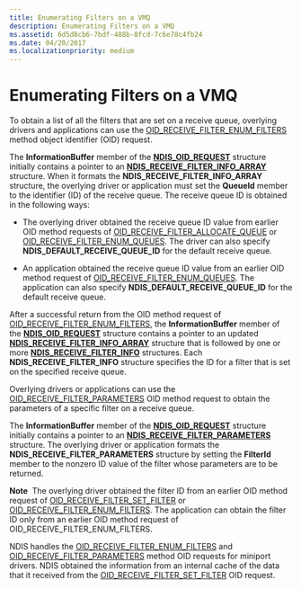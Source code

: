 ```yaml
---
title: Enumerating Filters on a VMQ
description: Enumerating Filters on a VMQ
ms.assetid: 6d5d8cb6-7bdf-488b-8fcd-7c6e78c4fb24
ms.date: 04/20/2017
ms.localizationpriority: medium
---
```


# Enumerating Filters on a VMQ





To obtain a list of all the filters that are set on a receive queue, overlying drivers and applications can use the [OID\_RECEIVE\_FILTER\_ENUM\_FILTERS](https://docs.microsoft.com/windows-hardware/drivers/network/oid-receive-filter-enum-filters) method object identifier (OID) request.

The **InformationBuffer** member of the [**NDIS\_OID\_REQUEST**](https://docs.microsoft.com/windows-hardware/drivers/ddi/content/ndis/ns-ndis-_ndis_oid_request) structure initially contains a pointer to an [**NDIS\_RECEIVE\_FILTER\_INFO\_ARRAY**](https://docs.microsoft.com/windows-hardware/drivers/ddi/content/ntddndis/ns-ntddndis-_ndis_receive_filter_info_array) structure. When it formats the **NDIS\_RECEIVE\_FILTER\_INFO\_ARRAY** structure, the overlying driver or application must set the **QueueId** member to the identifier (ID) of the receive queue. The receive queue ID is obtained in the following ways:

-   The overlying driver obtained the receive queue ID value from earlier OID method requests of [OID\_RECEIVE\_FILTER\_ALLOCATE\_QUEUE](https://docs.microsoft.com/windows-hardware/drivers/network/oid-receive-filter-allocate-queue) or [OID\_RECEIVE\_FILTER\_ENUM\_QUEUES](https://docs.microsoft.com/windows-hardware/drivers/network/oid-receive-filter-enum-queues). The driver can also specify **NDIS\_DEFAULT\_RECEIVE\_QUEUE\_ID** for the default receive queue.

-   An application obtained the receive queue ID value from an earlier OID method request of [OID\_RECEIVE\_FILTER\_ENUM\_QUEUES](https://docs.microsoft.com/windows-hardware/drivers/network/oid-receive-filter-enum-queues). The application can also specify **NDIS\_DEFAULT\_RECEIVE\_QUEUE\_ID** for the default receive queue.

After a successful return from the OID method request of [OID\_RECEIVE\_FILTER\_ENUM\_FILTERS](https://docs.microsoft.com/windows-hardware/drivers/network/oid-receive-filter-enum-filters), the **InformationBuffer** member of the [**NDIS\_OID\_REQUEST**](https://docs.microsoft.com/windows-hardware/drivers/ddi/content/ndis/ns-ndis-_ndis_oid_request) structure contains a pointer to an updated [**NDIS\_RECEIVE\_FILTER\_INFO\_ARRAY**](https://docs.microsoft.com/windows-hardware/drivers/ddi/content/ntddndis/ns-ntddndis-_ndis_receive_filter_info_array) structure that is followed by one or more [**NDIS\_RECEIVE\_FILTER\_INFO**](https://docs.microsoft.com/windows-hardware/drivers/ddi/content/ntddndis/ns-ntddndis-_ndis_receive_filter_info) structures. Each **NDIS\_RECEIVE\_FILTER\_INFO** structure specifies the ID for a filter that is set on the specified receive queue.

Overlying drivers or applications can use the [OID\_RECEIVE\_FILTER\_PARAMETERS](https://docs.microsoft.com/windows-hardware/drivers/network/oid-receive-filter-parameters) OID method request to obtain the parameters of a specific filter on a receive queue.

The **InformationBuffer** member of the [**NDIS\_OID\_REQUEST**](https://docs.microsoft.com/windows-hardware/drivers/ddi/content/ndis/ns-ndis-_ndis_oid_request) structure initially contains a pointer to an [**NDIS\_RECEIVE\_FILTER\_PARAMETERS**](https://docs.microsoft.com/windows-hardware/drivers/ddi/content/ntddndis/ns-ntddndis-_ndis_receive_filter_parameters) structure. The overlying driver or application formats the **NDIS\_RECEIVE\_FILTER\_PARAMETERS** structure by setting the **FilterId** member to the nonzero ID value of the filter whose parameters are to be returned.

**Note**  The overlying driver obtained the filter ID from an earlier OID method request of [OID\_RECEIVE\_FILTER\_SET\_FILTER](https://docs.microsoft.com/windows-hardware/drivers/network/oid-receive-filter-set-filter) or [OID\_RECEIVE\_FILTER\_ENUM\_FILTERS](https://docs.microsoft.com/windows-hardware/drivers/network/oid-receive-filter-enum-filters). The application can obtain the filter ID only from an earlier OID method request of OID\_RECEIVE\_FILTER\_ENUM\_FILTERS.

 

NDIS handles the [OID\_RECEIVE\_FILTER\_ENUM\_FILTERS](https://docs.microsoft.com/windows-hardware/drivers/network/oid-receive-filter-enum-filters) and [OID\_RECEIVE\_FILTER\_PARAMETERS](https://docs.microsoft.com/windows-hardware/drivers/network/oid-receive-filter-parameters) method OID requests for miniport drivers. NDIS obtained the information from an internal cache of the data that it received from the [OID\_RECEIVE\_FILTER\_SET\_FILTER](https://docs.microsoft.com/windows-hardware/drivers/network/oid-receive-filter-set-filter) OID request.

 

 





